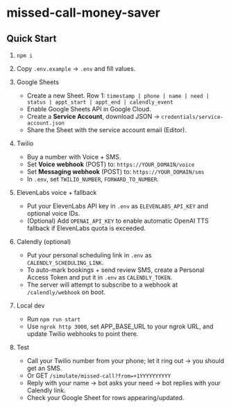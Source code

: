 # missed-call-money-saver

## Quick Start

1) `npm i`

2) Copy `.env.example` → `.env` and fill values.

3) Google Sheets
   - Create a new Sheet. Row 1: `timestamp | phone | name | need | status | appt_start | appt_end | calendly_event`
   - Enable Google Sheets API in Google Cloud.
   - Create a **Service Account**, download JSON → `credentials/service-account.json`
   - Share the Sheet with the service account email (Editor).

4) Twilio
   - Buy a number with Voice + SMS.
   - Set **Voice webhook** (POST) to: `https://YOUR_DOMAIN/voice`
   - Set **Messaging webhook** (POST) to: `https://YOUR_DOMAIN/sms`
   - In `.env`, set `TWILIO_NUMBER`, `FORWARD_TO_NUMBER`.

5) ElevenLabs voice + fallback
   - Put your ElevenLabs API key in `.env` as `ELEVENLABS_API_KEY` and optional voice IDs.
   - (Optional) Add `OPENAI_API_KEY` to enable automatic OpenAI TTS fallback if ElevenLabs quota is exceeded.

6) Calendly (optional)
   - Put your personal scheduling link in `.env` as `CALENDLY_SCHEDULING_LINK`.
   - To auto-mark bookings + send review SMS, create a Personal Access Token and put it in `.env` as `CALENDLY_TOKEN`.
   - The server will attempt to subscribe to a webhook at `/calendly/webhook` on boot.

7) Local dev
   - Run `npm run start`
   - Use `ngrok http 3000`, set APP_BASE_URL to your ngrok URL, and update Twilio webhooks to point there.

8) Test
   - Call your Twilio number from your phone; let it ring out → you should get an SMS.
   - Or GET `/simulate/missed-call?from=+1YYYYYYYYYY`
   - Reply with your name → bot asks your need → bot replies with your Calendly link.
   - Check your Google Sheet for rows appearing/updated.
